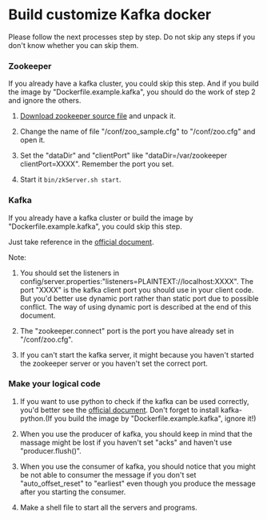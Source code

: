 # Build customize Kafka docker

Please follow the next processes step by step. Do not skip any steps if you don't know whether you can skip them.

### Zookeeper

If you already have a kafka cluster, you could skip this step. And if you build the image by "Dockerfile.example.kafka", you should do the work of step 2 and ignore the others.

1. [Download zookeeper source file](https://zookeeper.apache.org/doc/r3.1.2/zookeeperStarted.html) and unpack it.

2. Change the name of file "/conf/zoo_sample.cfg" to "/conf/zoo.cfg" and open it.

3. Set the "dataDir" and "clientPort" like "dataDir=/var/zookeeper clientPort=XXXX". Remember the port you set.

4. Start it `bin/zkServer.sh start`.

### Kafka

If you already have a kafka cluster or build the image by "Dockerfile.example.kafka", you could skip this step.

Just take reference in the [official document](https://www.tutorialspoint.com/apache_kafka/apache_kafka_installation_steps.html).

Note:

1. You should set the listeners in config/server.properties:"listeners=PLAINTEXT://localhost:XXXX". The port "XXXX" is the kafka client port you should use in your client code. But you'd better use dynamic port rather than static port due to possible conflict. The way of using dynamic port is described at the end of this document.

2. The "zookeeper.connect" port is the port you have already set in "/conf/zoo.cfg".

3. If you can't start the kafka server, it might because you haven't started the zookeeper server or you haven't set the correct port.

### Make your logical code

1. If you want to use python to check if the kafka can be used correctly, you'd better see the [official document](https://kafka-python.readthedocs.io/en/master/). Don't forget to install kafka-python.(If you build the image by "Dockerfile.example.kafka", ignore it!)

2. When you use the producer of kafka, you should keep in mind that the massage might be lost if you haven't set "acks" and haven't use "producer.flush()".

3. When you use the consumer of kafka, you should notice that you might be not able to consumer the message if you don't set "auto_offset_reset" to "earliest" even though you produce the message after you starting the consumer.

4. Make a shell file to start all the servers and programs.